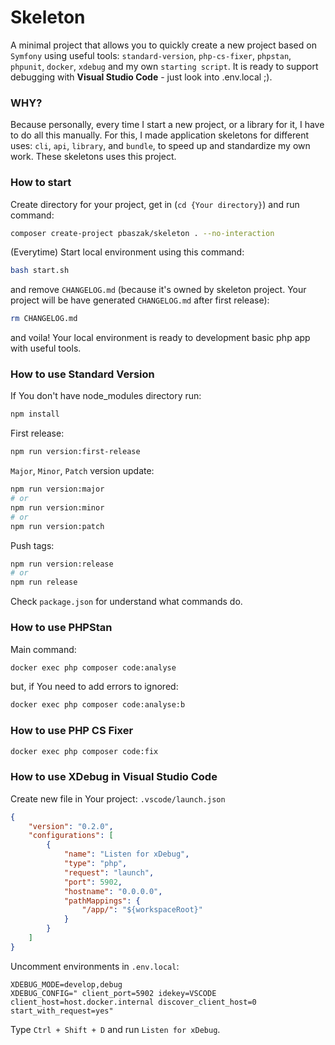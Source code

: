 # Skeleton #

A minimal project that allows you to quickly create a new project based on `Symfony` using useful tools: `standard-version`, `php-cs-fixer`, `phpstan`, `phpunit`, `docker`, `xdebug` and my own `starting script`. It is ready to support debugging with **Visual Studio Code** - just look into .env.local ;). 

### WHY?
Because personally, every time I start a new project, or a library for it, I have to do all this manually. For this, I made application skeletons for different uses: `cli`, `api`, `library`, and `bundle`, to speed up and standardize my own work. These skeletons uses this project.

### How to start

Create directory for your project, get in (`cd {Your directory}`) and run command:
```sh
composer create-project pbaszak/skeleton . --no-interaction
```

(Everytime) Start local environment using this command:
```sh
bash start.sh
```

and remove `CHANGELOG.md` (because it's owned by skeleton project. Your project will be have generated `CHANGELOG.md` after first release):
```sh
rm CHANGELOG.md
```
and voila! Your local environment is ready to development basic php app with useful tools.

### How to use **Standard Version**

If You don't have node_modules directory run:
```sh
npm install
```

First release:
```sh
npm run version:first-release
```

`Major`, `Minor`, `Patch` version update:
```sh
npm run version:major
# or
npm run version:minor
# or
npm run version:patch
```

Push tags:
```sh
npm run version:release
# or
npm run release
```

Check `package.json` for understand what commands do.

### How to use **PHPStan**

Main command:
```bash
docker exec php composer code:analyse
```
but, if You need to add errors to ignored:
```bash
docker exec php composer code:analyse:b
```

### How to use **PHP CS Fixer**

```bash
docker exec php composer code:fix
```

### How to use **XDebug** in **Visual Studio Code**

Create new file in Your project: `.vscode/launch.json`
```json
{
    "version": "0.2.0",
    "configurations": [
        {
            "name": "Listen for xDebug",
            "type": "php",
            "request": "launch",
            "port": 5902,
            "hostname": "0.0.0.0",
            "pathMappings": {
                "/app/": "${workspaceRoot}"
            }
        }
    ]
}
```

Uncomment environments in `.env.local`:
```env
XDEBUG_MODE=develop,debug
XDEBUG_CONFIG=" client_port=5902 idekey=VSCODE client_host=host.docker.internal discover_client_host=0 start_with_request=yes"
```

Type `Ctrl + Shift + D` and run `Listen for xDebug`.
